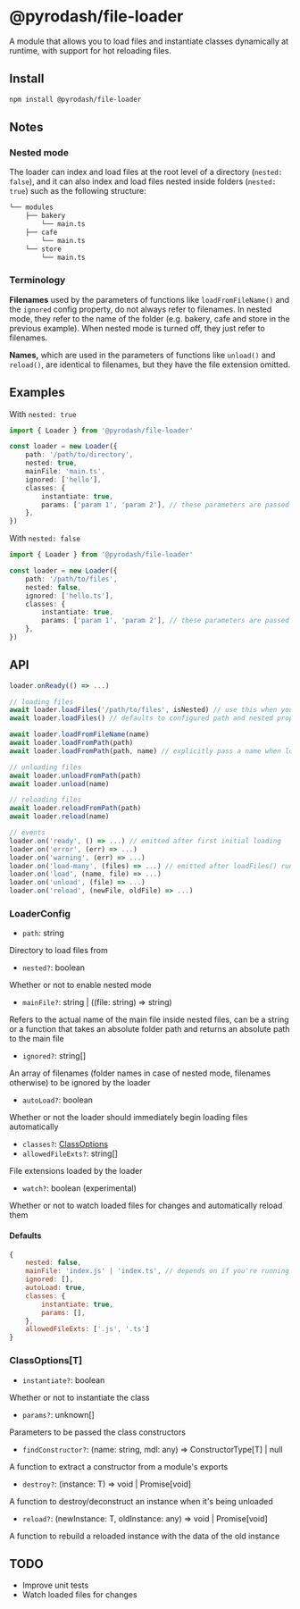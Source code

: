 # @pyrodash/file-loader

A module that allows you to load files and instantiate classes dynamically at runtime, with support for hot reloading files.

## Install
```sh
npm install @pyrodash/file-loader
```

## Notes

### Nested mode
The loader can index and load files at the root level of a directory (`nested: false`), and it can also index and load files nested inside folders (`nested: true`) such as the following structure:
```markdown
└── modules
    ├── bakery
        └── main.ts
    ├── cafe
        └── main.ts
    └── store
        └── main.ts
```

### Terminology
__Filenames__ used by the parameters of functions like `loadFromFileName()` and the `ignored` config property, do not always refer to filenames. In nested mode, they refer to the name of the folder (e.g. bakery, cafe and store in the previous example). When nested mode is turned off, they just refer to filenames.

__Names,__ which are used in the parameters of functions like `unload()` and `reload()`, are identical to filenames, but they have the file extension omitted.

## Examples
With `nested: true`
```ts
import { Loader } from '@pyrodash/file-loader'

const loader = new Loader({
    path: '/path/to/directory',
    nested: true,
    mainFile: 'main.ts',
    ignored: ['hello'],
    classes: {
        instantiate: true,
        params: ['param 1', 'param 2'], // these parameters are passed to class constructors
    },
})
```

With `nested: false`
```ts
import { Loader } from '@pyrodash/file-loader'

const loader = new Loader({
    path: '/path/to/files',
    nested: false,
    ignored: ['hello.ts'],
    classes: {
        instantiate: true,
        params: ['param 1', 'param 2'], // these parameters are passed to class constructors
    },
})
```

## API

```ts
loader.onReady(() => ...)

// loading files
await loader.loadFiles('/path/to/files', isNested) // use this when you have autoLoad off and want to run/await the initial loading
await loader.loadFiles() // defaults to configured path and nested properties

await loader.loadFromFileName(name)
await loader.loadFromPath(path)
await loader.loadFromPath(path, name) // explicitly pass a name when loading a file that doesn't follow your configuration (e.g. your loader is in nested mode, but the path you're loading isn't meant to be named like such)

// unloading files
await loader.unloadFromPath(path)
await loader.unload(name)

// reloading files
await loader.reloadFromPath(path)
await loader.reload(name)

// events
loader.on('ready', () => ...) // emitted after first initial loading
loader.on('error', (err) => ...)
loader.on('warning', (err) => ...)
loader.on('load-many', (files) => ...) // emitted after loadFiles() runs
loader.on('load', (name, file) => ...)
loader.on('unload', (file) => ...)
loader.on('reload', (newFile, oldFile) => ...)
```

### LoaderConfig
- `path`: string

Directory to load files from

- `nested?`: boolean

Whether or not to enable nested mode

- `mainFile?`: string | ((file: string) => string)

Refers to the actual name of the main file inside nested files, can be a string or a function that takes an absolute folder path and returns an absolute path to the main file

- `ignored?`: string[]

An array of filenames (folder names in case of nested mode, filenames otherwise) to be ignored by the loader

- `autoLoad?`: boolean

Whether or not the loader should immediately begin loading files automatically

- `classes?`: [ClassOptions](#classoptionst)
- `allowedFileExts?`: string[]

File extensions loaded by the loader

- `watch?`: boolean (experimental)

Whether or not to watch loaded files for changes and automatically reload them 

#### Defaults
```js
{
    nested: false,
    mainFile: 'index.js' | 'index.ts', // depends on if you're running in js or ts at runtime
    ignored: [],
    autoLoad: true,
    classes: {
        instantiate: true,
        params: [],
    },
    allowedFileExts: ['.js', '.ts']
}
```

### ClassOptions[T]
- `instantiate?`: boolean

Whether or not to instantiate the class

- `params?`: unknown[]

Parameters to be passed the class constructors

- `findConstructor?`: (name: string, mdl: any) => ConstructorType[T] | null

A function to extract a constructor from a module's exports

- `destroy?`: (instance: T) => void | Promise[void]

A function to destroy/deconstruct an instance when it's being unloaded

- `reload?`: (newInstance: T, oldInstance: any) => void | Promise[void]

A function to rebuild a reloaded instance with the data of the old instance

## TODO
- Improve unit tests
- Watch loaded files for changes